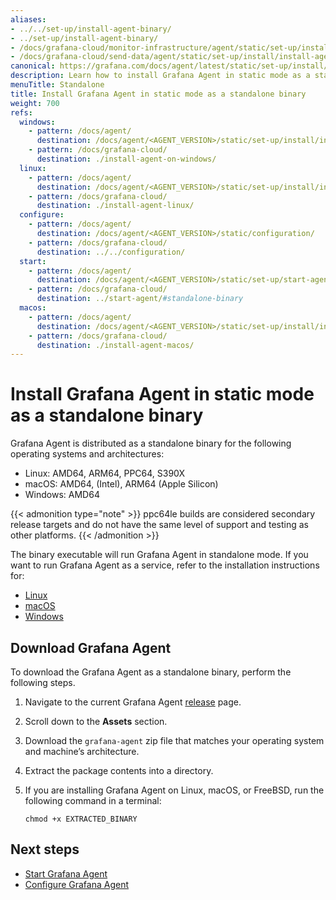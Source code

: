 ```yaml
---
aliases:
- ../../set-up/install-agent-binary/
- ../set-up/install-agent-binary/
- /docs/grafana-cloud/monitor-infrastructure/agent/static/set-up/install/install-agent-binary/
- /docs/grafana-cloud/send-data/agent/static/set-up/install/install-agent-binary/
canonical: https://grafana.com/docs/agent/latest/static/set-up/install/install-agent-binary/
description: Learn how to install Grafana Agent in static mode as a standalone binary
menuTitle: Standalone
title: Install Grafana Agent in static mode as a standalone binary
weight: 700
refs:
  windows:
    - pattern: /docs/agent/
      destination: /docs/agent/<AGENT_VERSION>/static/set-up/install/install-agent-on-windows/
    - pattern: /docs/grafana-cloud/
      destination: ./install-agent-on-windows/
  linux:
    - pattern: /docs/agent/
      destination: /docs/agent/<AGENT_VERSION>/static/set-up/install/install-agent-linux/
    - pattern: /docs/grafana-cloud/
      destination: ./install-agent-linux/
  configure:
    - pattern: /docs/agent/
      destination: /docs/agent/<AGENT_VERSION>/static/configuration/
    - pattern: /docs/grafana-cloud/
      destination: ../../configuration/
  start:
    - pattern: /docs/agent/
      destination: /docs/agent/<AGENT_VERSION>/static/set-up/start-agent/#standalone-binary
    - pattern: /docs/grafana-cloud/
      destination: ../start-agent/#standalone-binary
  macos:
    - pattern: /docs/agent/
      destination: /docs/agent/<AGENT_VERSION>/static/set-up/install/install-agent-macos/
    - pattern: /docs/grafana-cloud/
      destination: ./install-agent-macos/
---
```


# Install Grafana Agent in static mode as a standalone binary

Grafana Agent is distributed as a standalone binary for the following operating systems and architectures:

* Linux: AMD64, ARM64, PPC64, S390X
* macOS: AMD64, (Intel),  ARM64 (Apple Silicon)
* Windows: AMD64

{{< admonition type="note" >}}
ppc64le builds are considered secondary release targets and do not have the same level of support and testing as other platforms.
{{< /admonition >}}

The binary executable will run Grafana Agent in standalone mode. If you want to run Grafana Agent as a service, refer to the installation instructions for:

* [Linux](ref:linux)
* [macOS](ref:macos)
* [Windows](ref:windows)

## Download Grafana Agent

To download the Grafana Agent as a standalone binary, perform the following steps.

1. Navigate to the current Grafana Agent [release](https://github.com/grafana/agent/releases) page.

1. Scroll down to the **Assets** section.

1. Download the `grafana-agent` zip file that matches your operating system and machine’s architecture.

1. Extract the package contents into a directory.

1. If you are installing Grafana Agent on Linux, macOS, or FreeBSD, run the following command in a terminal:

   ```shell
   chmod +x EXTRACTED_BINARY
   ```

## Next steps

* [Start Grafana Agent](ref:start)
* [Configure Grafana Agent](ref:configure)

